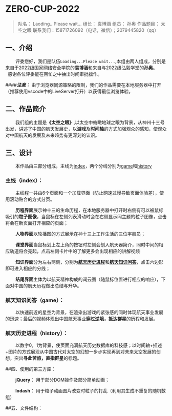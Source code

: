 # ZERO-CUP-2022

>队名： Laoding...Please wait...
>组长： 袁博涵
>组员： 孙奥
>作品题目： 太空之眼
>联系我们：15871726092（电话，微信）；2079445820（qq）

## 一、介绍

&nbsp;​&nbsp;​&nbsp;​&nbsp;​&nbsp;​&nbsp;​&nbsp;​&nbsp;评委您好，我们是队伍`Loading...Pleace wait...`,本组由两人组成，分别是来自于2022级国家网络安全学院的**袁博涵**和来自与2022级弘毅学堂的**孙奥**。
&nbsp;​&nbsp;​&nbsp;​&nbsp;​&nbsp;​&nbsp;​&nbsp;​&nbsp;感谢各位评委能在百忙之中抽出时间审批拙作。

####***注意：*** 由于浏览器同源策略的限制，我们的作品需要在本地服务器中打开（推荐使用vscode中的LiveServer打开）以获得最佳浏览体验。



## 二、作品简介

&nbsp;​&nbsp;​&nbsp;​&nbsp;​&nbsp;​&nbsp;​&nbsp;​&nbsp;我们组的主题是<b>《太空之眼》</b>,以太空中俯瞰地球之眼为背景，从神州十三号出发，讲述了中国的航天发展史，以**游戏**及**时间轴**的方式加强观众的感知，使观众对中国航天的发展及未来趋势有更深刻的认识。

## 三、设计

&nbsp;​&nbsp;​&nbsp;​&nbsp;​&nbsp;​&nbsp;​&nbsp;​&nbsp;本作品由三部分组成，主线为[index](#index)，两个分线分别为[game](#game)和[history](#history)
<h3 id = "index">主线（index）：</h3>

&nbsp;​&nbsp;​&nbsp;​&nbsp;​&nbsp;​&nbsp;​&nbsp;​&nbsp;主线程一共由6个页面和一个加载界面（防止网速过慢导致页面体验差），使用滚动贴合的方式分页。

&nbsp;​&nbsp;​&nbsp;​&nbsp;​&nbsp;​&nbsp;​&nbsp;​&nbsp;**历程界面**展示神十三的生命历程，在本地服务器中打开时右侧有可以被鼠标吸引的**粒子图像**，当鼠标在左侧列表滑动时会在右侧显示同主题的粒子图像，点击将会在新页面打开相应的页面；

&nbsp;​&nbsp;​&nbsp;​&nbsp;​&nbsp;​&nbsp;​&nbsp;​&nbsp;**人物界面**以轮播图的方式展示在神十三上工作生活的三位宇航员；

&nbsp;​&nbsp;​&nbsp;​&nbsp;​&nbsp;​&nbsp;​&nbsp;​&nbsp;**课堂界面**当鼠标划上左上角的按钮时左侧会划入航天器简介，同时中间的相应轨道将会亮起，点击左侧卡片中的了解更多会出现相应的讲解视频

&nbsp;​&nbsp;​&nbsp;​&nbsp;​&nbsp;​&nbsp;​&nbsp;​&nbsp;**知识界面**分为左右两侧，分别为[**航天历史进程**](#history)和[**航天知识问答**](game)，点击六边形即可进入相应的分线；

&nbsp;​&nbsp;​&nbsp;​&nbsp;​&nbsp;​&nbsp;​&nbsp;​&nbsp;**结尾界面**主体为以航天精神构成的词云图（随鼠标位置进行相应的响应），下面对中国的航天历程做出总结与升华。

<h3 id = "game"> 航天知识问答（game）：</h3>

&nbsp;​&nbsp;​&nbsp;​&nbsp;​&nbsp;​&nbsp;​&nbsp;​&nbsp;以快速前近的星空为背景，在渲染出游戏的紧张感的同时体现航天事业发展的迅速；最后的视频体现出中国航天事业**穿过逆境，抵达群星**的历程和发展。

<h3 id = "history"> 航天历史进程（history）：</h3>

&nbsp;​&nbsp;​&nbsp;​&nbsp;​&nbsp;​&nbsp;​&nbsp;​&nbsp;以数字0，1为背景，使页面充满航天历史数据库的科技感；以时间轴+描述+图片的方式展现从中国古代对太空的幻想一步步实现再到对未来太空发展的创想，突出**寻此苦旅，直指群星**的标题。

##四、使用的第三方库：

&nbsp;​&nbsp;​&nbsp;​&nbsp;​&nbsp;​&nbsp;​&nbsp;&nbsp;**​jQuery**： 用于部分DOM操作及部分简单动画；

&nbsp;​&nbsp;​&nbsp;​&nbsp;​&nbsp;​&nbsp;​&nbsp;​&nbsp;**lodash**： 用于粒子动画图片改变时粒子的打乱（利用其生成不重复的随机数组）

##五、文件结构：

##
<!-- ​	特别感谢为这次比赛创造机会的学长学姐以及老师们，**以练代学**的目的也是达到了，团队合作的感觉，一起交流真的很棒！

​	由于时间仓促和水平有限，不免有bug或者不完善的地方，还请包容一下啦！

​														 				2021.11.6 -->





